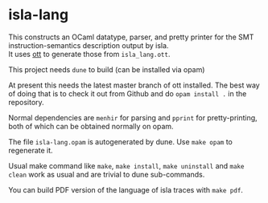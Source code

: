# isla-lang

This constructs an OCaml datatype, parser, and pretty printer for the SMT
instruction-semantics description output by isla.  
It uses [ott](https://github.com/ott-lang/ott) to generate those from `isla_lang.ott`.

This project needs `dune` to build (can be installed via opam)

At present this needs the latest master branch of ott installed. 
The best way of doing that is to check it out from Github
and do `opam install .` in the repository.

Normal dependencies are `menhir` for parsing and `pprint` for pretty-printing, both of which can be obtained normally on opam.

The file `isla-lang.opam` is autogenerated by dune. Use `make opam` to regenerate it.

Usual make command like `make`, `make install`, `make uninstall` and `make clean`
work as usual and are trivial to dune sub-commands.

You can build PDF version of the language of isla traces with `make pdf`.
